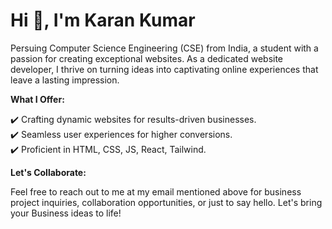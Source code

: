 # Hi 👋, I'm Karan Kumar

Persuing Computer Science Engineering (CSE) from India, a student with a passion for creating exceptional websites. As a dedicated website developer, I thrive on turning ideas into captivating online experiences that leave a lasting impression.

<b>What I Offer:</b>

✔️ Crafting dynamic websites for results-driven businesses.<br/>
✔️ Seamless user experiences for higher conversions.<br/>
✔️ Proficient in HTML, CSS, JS, React, Tailwind.<br/>

<b>Let's Collaborate:</b>

Feel free to reach out to me at my email mentioned above for business project inquiries, collaboration opportunities, or just to say hello. Let's bring your Business ideas to life!

